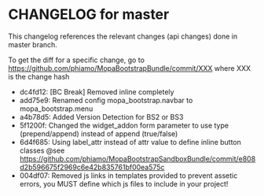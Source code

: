 CHANGELOG for master
====================

This changelog references the relevant changes (api changes) done
in master branch.
    
To get the diff for a specific change, go to https://github.com/phiamo/MopaBootstrapBundle/commit/XXX where XXX is the change hash

 * dc4fd12: [BC Break] Removed inline completely 
 * add75e9: Renamed config mopa_bootstrap.navbar to mopa_bootstrap.menu
 * a4b78d5: Added Version Detection for BS2 or BS3
 * 5f1200f: Changed the widget_addon form parameter to use type (prepend/append) instead of append (true/false)
 * 6d4f685: Using label_attr instead of attr value to define inline button classes @see https://github.com/phiamo/MopaBootstrapSandboxBundle/commit/e808d2b596675f2969c6e42b835761bf00ea575c
 * 004df07: Removed js links in templates provided to prevent assetic errors, you MUST define which js files to include in your project!
